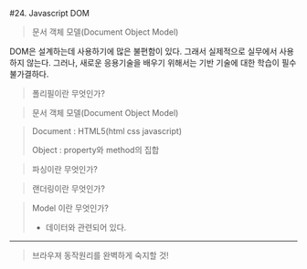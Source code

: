 #24. Javascript DOM 

>문서 객체 모델(Document Object Model)

DOM은 설계하는데 사용하기에 많은 불편함이 있다. 그래서 실제적으로 실무에서 사용하지 않는다. 그러나, 새로운 응용기술을 배우기 위해서는 기반 기술에 대한 학습이 필수불가결하다.

> 폴리필이란 무엇인가?

> 문서 객체 모델(Document Object Model)

> Document : HTML5(html css javascript)
>
> Object : property와 method의 집합

> 파싱이란 무엇인가?

> 랜더링이란 무엇인가?

> Model 이란 무엇인가?
>
> - 데이터와 관련되어 있다.

---

> 브라우져 동작원리를 완벽하게 숙지할 것!

